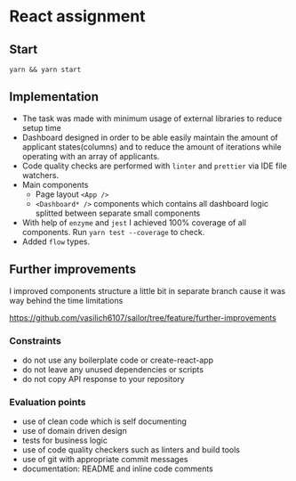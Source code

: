 # React assignment

## Start

`yarn && yarn start`

## Implementation

- The task was made with minimum usage of external libraries to reduce setup time
- Dashboard designed in order to be able easily maintain the amount of applicant states(columns) and to reduce the amount of iterations while operating with an array of applicants.
- Code quality checks are performed with `linter` and `prettier` via IDE file watchers.
- Main components
    - Page layout `<App />`
    - `<Dashboard* />` components which contains all dashboard logic splitted between separate small components
- With help of `enzyme` and `jest` I achieved 100% coverage of all components. Run `yarn test --coverage` to check.
- Added `flow` types.

## Further improvements
I improved components structure a little bit in separate branch cause it was way behind the time limitations

https://github.com/vasilich6107/sailor/tree/feature/further-improvements     

### Constraints

- do not use any boilerplate code or create-react-app
- do not leave any unused dependencies or scripts
- do not copy API response to your repository

### Evaluation points

- use of clean code which is self documenting
- use of domain driven design
- tests for business logic
- use of code quality checkers such as linters and build tools
- use of git with appropriate commit messages
- documentation: README and inline code comments